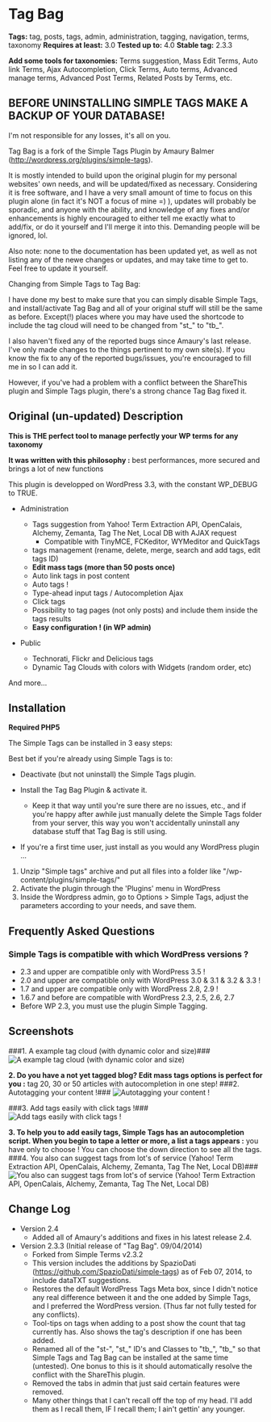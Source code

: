 # Tag Bag #

**Tags:** tag, posts, tags, admin, administration, tagging, navigation, terms, taxonomy
**Requires at least:** 3.0
**Tested up to:** 4.0
**Stable tag:** 2.3.3

**Add some tools for taxonomies:** Terms suggestion, Mass Edit Terms, Auto link Terms, Ajax Autocompletion, Click Terms, Auto terms, Advanced manage terms, Advanced Post Terms, Related Posts by Terms, etc.

## BEFORE UNINSTALLING SIMPLE TAGS MAKE A BACKUP OF YOUR DATABASE! ##
I'm not responsible for any losses, it's all on you.

Tag Bag is a fork of the Simple Tags Plugin by Amaury Balmer (http://wordpress.org/plugins/simple-tags).

It is mostly intended to build upon the original plugin for my personal websites' own needs, and will be updated/fixed as necessary. Considering it is free software, and I have a very small amount of time to focus on this plugin alone (in fact it's NOT a focus of mine =) ), updates will probably be sporadic, and anyone with the ability, and knowledge of any fixes and/or enhancements is highly encouraged to either tell me exactly what to add/fix, or do it yourself and I'll merge it into this. Demanding people will be ignored, lol.

Also note: none to the documentation has been updated yet, as well as not listing any of the newe changes or updates, and may take time to get to. Feel free to update it yourself.

Changing from Simple Tags to Tag Bag:

I have done my best to make sure that you can simply disable Simple Tags, and install/activate Tag Bag and all of your original stuff will still be the same as before. Except(!) places where you may have used the shortcode to include the tag cloud will need to be changed from "st_" to "tb_".

I also haven't fixed any of the reported bugs since Amaury's last release. I've only made changes to the things pertinent to my own site(s). If you know the fix to any of the reported bugs/issues, you're encouraged to fill me in so I can add it.

However, if you've had a problem with a conflict between the ShareThis plugin and Simple Tags plugin, there's a strong chance Tag Bag fixed it.

## Original (un-updated) Description ##

**This is THE perfect tool to manage perfectly your WP terms for any taxonomy**

**It was written with this philosophy :** best performances, more secured and brings a lot of new functions

This plugin is developped on WordPress 3.3, with the constant WP_DEBUG to TRUE.

* Administration
	* Tags suggestion from Yahoo! Term Extraction API, OpenCalais, Alchemy, Zemanta, Tag The Net, Local DB with AJAX request
		* Compatible with TinyMCE, FCKeditor, WYMeditor and QuickTags
	* tags management (rename, delete, merge, search and add tags, edit tags ID)
	* **Edit mass tags (more than 50 posts once)**
	* Auto link tags in post content
	* Auto tags !
	* Type-ahead input tags / Autocompletion Ajax
	* Click tags
	* Possibility to tag pages (not only posts) and include them inside the tags results
	* **Easy configuration ! (in WP admin)**

* Public
	* Technorati, Flickr and Delicious tags
	* Dynamic Tag Clouds with colors with Widgets (random order, etc)

And more...

## Installation ##

**Required PHP5**

The Simple Tags can be installed in 3 easy steps:

Best bet if you're already using Simple Tags is to:

* Deactivate (but not uninstall) the Simple Tags plugin.
* Install the Tag Bag Plugin & activate it.
	* Keep it that way until you're sure there are no issues, etc., and if you're happy after awhile just manually delete the Simple Tags folder from your server, this way you won't accidentally uninstall any database stuff that Tag Bag is still using.

* If you're a first time user, just install as you would any WordPress plugin ...

1. Unzip "Simple tags" archive and put all files into a folder like "/wp-content/plugins/simple-tags/"
2. Activate the plugin through the 'Plugins' menu in WordPress
3. Inside the Wordpress admin, go to Options > Simple Tags, adjust the parameters according to your needs, and save them.

## Frequently Asked Questions ##

### Simple Tags is compatible with which WordPress versions ? ###

* 2.3 and upper are compatible only with WordPress 3.5 !
* 2.0 and upper are compatible only with WordPress 3.0 & 3.1 & 3.2 & 3.3 !
* 1.7 and upper are compatible only with WordPress 2.8, 2.9 !
* 1.6.7 and before are compatible with WordPress 2.3, 2.5, 2.6, 2.7
* Before WP 2.3, you must use the plugin Simple Tagging.

## Screenshots ##

###1. A example tag cloud (with dynamic color and size)###
![A example tag cloud (with dynamic color and size)](http://s.wordpress.org/extend/plugins/simple-tags/screenshot-1.png)

**2. Do you have a not yet tagged blog? Edit mass tags options is perfect for you :** tag 20, 30 or 50 articles with autocompletion in one step!
###2. Autotagging your content !###
![Autotagging your content !](http://s.wordpress.org/extend/plugins/simple-tags/screenshot-2.png)

###3. Add tags easily with click tags !###
![Add tags easily with click tags !](http://s.wordpress.org/extend/plugins/simple-tags/screenshot-3.png)

**3. To help you to add easily tags, Simple Tags has an autocompletion script. When you begin to tape a letter or more, a list a tags appears :** you have only to choose ! You can choose the down direction to see all the tags.
###4. You also can suggest tags from lot's of service (Yahoo! Term Extraction API, OpenCalais, Alchemy, Zemanta, Tag The Net, Local DB)###
![You also can suggest tags from lot's of service (Yahoo! Term Extraction API, OpenCalais, Alchemy, Zemanta, Tag The Net, Local DB)](http://s.wordpress.org/extend/plugins/simple-tags/screenshot-4.png)


## Change Log ##

* Version 2.4
	* Added all of Amaury's additions and fixes in his latest release 2.4.
* Version 2.3.3 (Initial release of "Tag Bag". 09/04/2014)
	* Forked from Simple Terms v2.3.2
	* This version includes the additions by SpazioDati (https://github.com/SpazioDati/simple-tags) as of Feb 07, 2014, to include dataTXT suggestions.
	* Restores the default WordPress Tags Meta box, since I didn't notice any real difference between it and the one added by Simple Tags, and I preferred the WordPress version. (Thus far not fully tested for any conflicts).
	* Tool-tips on tags when adding to a post show the count that tag currently has. Also shows the tag's description if one has been added.
	* Renamed all of the "st-", "st_" ID's and Classes to "tb_", "tb_" so that Simple Tags and Tag Bag can be installed at the same time (untested). One bonus to this is it should automatically resolve the conflict with the ShareThis plugin.
	* Removed the tabs in admin that just said certain features were removed.
	* Many other things that I can't recall off the top of my head. I'll add them as I recall them, IF I recall them; I ain't gettin' any younger.